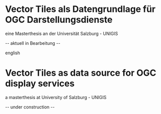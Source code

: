 # Vector Tiles als Datengrundlage für OGC Darstellungsdienste
eine Masterthesis an der Universität Salzburg - UNIGIS

-- aktuell in Bearbeitung --


english
# Vector Tiles as data source for OGC display services
a masterthesis at University of Salzburg - UNIGIS

-- under construction --
